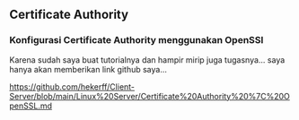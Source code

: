 ## Certificate Authority
### Konfigurasi Certificate Authority menggunakan OpenSSl
Karena sudah saya buat tutorialnya dan hampir mirip juga tugasnya... saya hanya akan memberikan link github saya...


https://github.com/hekerff/Client-Server/blob/main/Linux%20Server/Certificate%20Authority%20%7C%20OpenSSL.md
